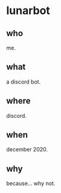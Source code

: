 # lunarbot

## who
me.

## what
a discord bot.

## where
discord.

## when
december 2020.

## why
because... why not.
